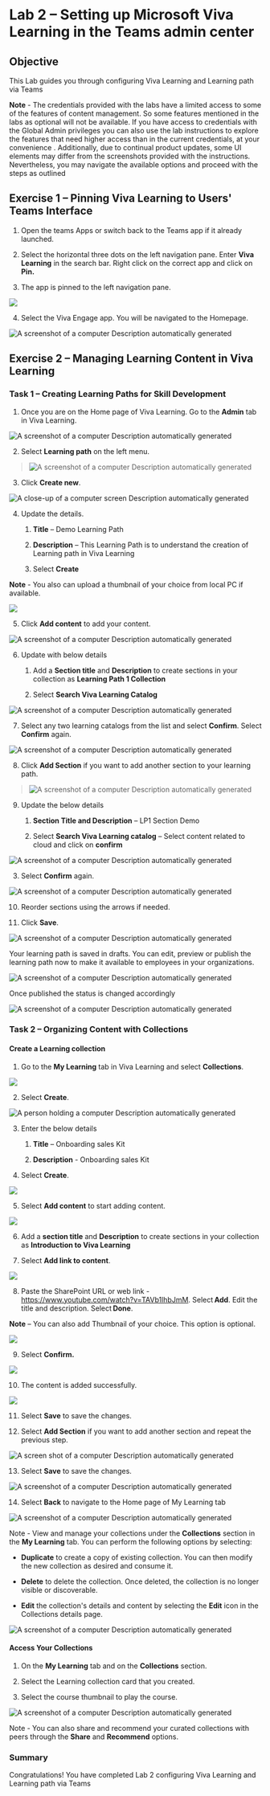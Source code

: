 # Lab 2 – Setting up Microsoft Viva Learning in the Teams admin center

## Objective

This Lab guides you through configuring Viva Learning and Learning path via Teams

**Note** - The credentials provided with the labs have a limited access to some of the features of content management. So some features mentioned in the labs as optional will not be available. If you have access to credentials with the Global Admin privileges you can also use the lab instructions to explore the features that need higher access than in the current credentials, at your convenience
.
Additionally, due to continual product updates, some UI elements may differ from the screenshots provided with  the instructions. Nevertheless, you may navigate the available options and proceed with the steps as outlined

## Exercise 1 – Pinning Viva Learning to Users' Teams Interface

1.  Open the teams Apps or switch back to the Teams app if it already
    launched.

2.  Select the horizontal three dots on the left navigation pane. Enter
    **Viva Learning** in the search bar. Right click on the correct app
    and click on **Pin.**

3.  The app is pinned to the left navigation pane.

![](./media/image1.png)

4.  Select the Viva Engage app. You will be navigated to the Homepage.

![A screenshot of a computer Description automatically
generated](./media/image2.png)

## Exercise 2 – Managing Learning Content in Viva Learning

### Task 1 – Creating Learning Paths for Skill Development

1.  Once you are on the Home page of Viva Learning. Go to
    the **Admin** tab in Viva Learning.

![A screenshot of a computer Description automatically
generated](./media/image3.png)

2.  Select **Learning path** on the left menu.

> ![A screenshot of a computer Description automatically
> generated](./media/image4.png)

3.  Click **Create new**.

![A close-up of a computer screen Description automatically
generated](./media/image5.png)

4.  Update the details.

    1.  **Title** – Demo Learning Path

    2.  **Description** – This Learning Path is to understand the
        creation of Learning path in Viva Learning

    3.  Select **Create**

**Note** - You also can upload a thumbnail of your choice from local PC
if available.

![](./media/image6.png)

5.  Click **Add content** to add your content.

![A screenshot of a computer Description automatically
generated](./media/image7.png)

6.  Update with below details

    1.  Add a **Section title** and **Description** to create sections
        in your collection as **Learning Path 1 Collection**

    2.  Select **Search Viva Learning Catalog**

![A screenshot of a computer Description automatically
generated](./media/image8.png)

7.  Select any two learning catalogs from the list and select
    **Confirm**. Select **Confirm** again.

![A screenshot of a computer Description automatically
generated](./media/image9.png)

8.  Click **Add Section** if you want to add another section to your
    learning path.

> ![A screenshot of a computer Description automatically
> generated](./media/image10.png)

9.  Update the below details

    1.  **Section Title and Description** – LP1 Section Demo

    2.  Select **Search Viva Learning catalog** – Select content related
        to cloud and click on **confirm**

![A screenshot of a computer Description automatically
generated](./media/image11.png)

3.  Select **Confirm** again.

![A screenshot of a computer Description automatically
generated](./media/image12.png)

10. Reorder sections using the arrows if needed.

11. Click **Save**.

![A screenshot of a computer Description automatically
generated](./media/image13.png)

Your learning path is saved in drafts. You can edit, preview or publish
the learning path now to make it available to employees in your
organizations.

![A screenshot of a computer Description automatically
generated](./media/image14.png)

Once published the status is changed accordingly

![A screenshot of a computer Description automatically
generated](./media/image15.png)

### Task 2 – Organizing Content with Collections

#### Create a Learning collection

1.  Go to the **My Learning** tab in Viva Learning and
    select **Collections**.

![](./media/image16.png)

2.  Select **Create**.

![A person holding a computer Description automatically
generated](./media/image17.png)

3.  Enter the below details

    1.  **Title** – Onboarding sales Kit

    2.  **Description** - Onboarding sales Kit

4.  Select **Create**.

![](./media/image18.png)

5.  Select **Add content** to start adding content.

![](./media/image19.png)

6.  Add a **section title** and **Description** to create sections in
    your collection as **Introduction to Viva Learning**

7.  Select **Add link to content**.

![](./media/image20.png)

8.  Paste the SharePoint URL or web link -
    https://www.youtube.com/watch?v=TAVb1lhbJmM. Select **Add**. Edit
    the title and description. Select **Done**.

**Note** – You can also add Thumbnail of your choice. This option is
optional.

![](./media/image21.png)

9.  Select **Confirm.**

![](./media/image22.png)

10. The content is added successfully.

![](./media/image23.png)

11. Select **Save** to save the changes.

12. Select **Add Section** if you want to add another section and repeat
    the previous step.

![A screen shot of a computer Description automatically
generated](./media/image24.png)

13. Select **Save** to save the changes.

![A screenshot of a computer Description automatically
generated](./media/image25.png)

14. Select **Back** to navigate to the Home page of My Learning tab

![A screenshot of a computer Description automatically
generated](./media/image26.png)

Note - View and manage your collections under
the **Collections** section in the **My Learning** tab. You can perform
the following options by selecting:

- **Duplicate** to create a copy of existing collection. You can then
  modify the new collection as desired and consume it.

- **Delete** to delete the collection. Once deleted, the collection is
  no longer visible or discoverable.

- **Edit** the collection's details and content by selecting
  the **Edit** icon in the Collections details page.

![A screenshot of a computer Description automatically
generated](./media/image27.png)

#### Access Your Collections

1.  On the **My Learning** tab and on the **Collections** section.

2.  Select the Learning collection card that you created.

3.  Select the course thumbnail to play the course.

![A screenshot of a computer Description automatically
generated](./media/image28.png)

Note - You can also share and recommend your curated collections with
peers through the **Share** and **Recommend** options.

### Summary

 Congratulations! You have completed Lab 2 configuring Viva Learning and Learning path via Teams
